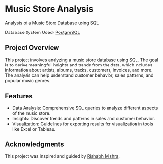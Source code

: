 # Music Store Analysis
Analysis of a Music Store Database using SQL

Database System Used- [PostgreSQL](https://www.postgresql.org/download/)

## Project Overview
This project involves analyzing a music store database using SQL. The goal is to derive meaningful insights and trends from the data, which includes information about artists, albums, tracks, customers, invoices, and more. The analysis can help understand customer behavior, sales patterns, and popular music genres.

## Features
- Data Analysis: Comprehensive SQL queries to analyze different aspects of the music store.
- Insights: Discover trends and patterns in sales and customer behavior.
- Visualization: Guidelines for exporting results for visualization in tools like Excel or Tableau.

## Acknowledgments
This project was inspired and guided by [Rishabh Mishra](https://github.com/rishabhnmishra).

